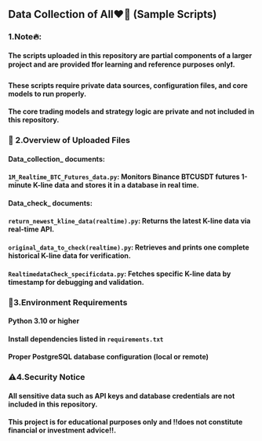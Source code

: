 ## Data Collection of All❤️‍🔥 (Sample Scripts)  

### 1.Note🔥:   

#### The scripts uploaded in this repository are partial components of a larger project and are provided **❗️for learning and reference purposes only❗️**.   

#### These scripts require private data sources, configuration files, and core models to run properly.  

#### The core trading models and strategy logic are private and not included in this repository.  

### 👀 2.Overview of Uploaded Files    
#### Data_collection_ documents:  

#### `1M_Realtime_BTC_Futures_data.py`: Monitors Binance BTCUSDT futures 1-minute K-line data and stores it in a database in real time.    
#### Data_check_ documents:  

#### `return_newest_kline_data(realtime).py`: Returns the latest K-line data via real-time API.    

#### `original_data_to_check(realtime).py`: Retrieves and prints one complete historical K-line data for verification.  

#### `RealtimedataCheck_specificdata.py`: Fetches specific K-line data by timestamp for debugging and validation.  


### 👾3.Environment Requirements  

#### Python 3.10 or higher  

#### Install dependencies listed in `requirements.txt`   

#### Proper PostgreSQL database configuration (local or remote)

### ⚠️4.Security Notice  

#### All sensitive data such as API keys and database credentials are **not included** in this repository.  

#### This project is for educational purposes only and **‼️does not constitute financial or investment advice‼️**.
